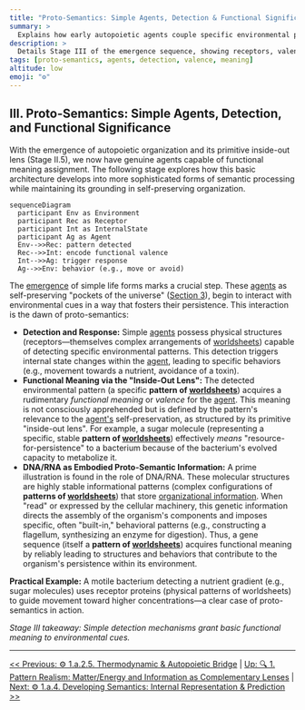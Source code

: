 ```yaml
---
title: "Proto-Semantics: Simple Agents, Detection & Functional Significance"
summary: >
  Explains how early autopoietic agents couple specific environmental patterns to self-preserving behaviors, giving rise to proto-semantic meaning.
description: >
  Details Stage III of the emergence sequence, showing receptors, valence encoding, and DNA/RNA examples that illustrate how simple detection-response loops ground the first functional semantics.
tags: [proto-semantics, agents, detection, valence, meaning]
altitude: low
emoji: "⚙️"
---
```


## III. Proto-Semantics: Simple Agents, Detection, and Functional Significance

With the emergence of autopoietic organization and its primitive inside-out lens (Stage II.5), we now have genuine agents capable of functional meaning assignment. The following stage explores how this basic architecture develops into more sophisticated forms of semantic processing while maintaining its grounding in self-preserving organization.

```mermaid
sequenceDiagram
  participant Env as Environment
  participant Rec as Receptor
  participant Int as InternalState
  participant Ag as Agent
  Env-->>Rec: pattern detected
  Rec-->>Int: encode functional valence
  Int-->>Ag: trigger response
  Ag-->>Env: behavior (e.g., move or avoid)
```

The [emergence](../../glossary/E.md#emergence) of simple life forms marks a crucial step. These [agents](../../glossary/A.md#agent) as self-preserving "pockets of the universe" ([Section 3](../../03-agents-as-information-processors/3-agents-as-information-processors.md)), begin to interact with environmental cues in a way that fosters their persistence. This interaction is the dawn of proto-semantics:

- **Detection and Response:** Simple [agents](../../glossary/A.md#agent) possess physical structures (receptors—themselves complex arrangements of [worldsheets](../../glossary/W.md#worldsheet)) capable of detecting specific environmental patterns. This detection triggers internal state changes within the [agent](../../glossary/A.md#agent), leading to specific behaviors (e.g., movement towards a nutrient, avoidance of a toxin).
- **Functional Meaning via the "Inside-Out Lens":** The detected environmental pattern (a specific **pattern of [worldsheets](../../glossary/W.md#worldsheet)**) acquires a rudimentary *functional meaning* or *valence* for the [agent](../../glossary/A.md#agent). This meaning is not consciously apprehended but is defined by the pattern\'s relevance to the [agent\'s](../../glossary/A.md#agent) self-preservation, as structured by its primitive "inside-out lens". For example, a sugar molecule (representing a specific, stable **pattern of [worldsheets](../../glossary/W.md#worldsheet)**) effectively *means* "resource-for-persistence" to a bacterium because of the bacterium\'s evolved capacity to metabolize it.
- **DNA/RNA as Embodied Proto-Semantic Information:** A prime illustration is found in the role of DNA/RNA. These molecular structures are highly stable informational patterns (complex configurations of **patterns of [worldsheets](../../glossary/W.md#worldsheet)**) that store [organizational information](../../glossary/O.md#organizational-information). When "read" or expressed by the cellular machinery, this genetic information directs the assembly of the organism\'s components and imposes specific, often "built-in," behavioral patterns (e.g., constructing a flagellum, synthesizing an enzyme for digestion). Thus, a gene sequence (itself a **pattern of [worldsheets](../../glossary/W.md#worldsheet)**) acquires functional meaning by reliably leading to structures and behaviors that contribute to the organism\'s persistence within its environment.

**Practical Example:** A motile bacterium detecting a nutrient gradient (e.g., sugar molecules) uses receptor proteins (physical patterns of worldsheets) to guide movement toward higher concentrations—a clear case of proto-semantics in action.

*Stage III takeaway: Simple detection mechanisms grant basic functional meaning to environmental cues.*

---
[<< Previous: ⚙️ 1.a.2.5. Thermodynamic & Autopoietic Bridge](1a25-thermodynamic-bridge.md) | [Up: 🔍 1. Pattern Realism: Matter/Energy and Information as Complementary Lenses](../1-pattern-realism.md) | [Next: ⚙️ 1.a.4. Developing Semantics: Internal Representation & Prediction >>](1a4-developing-semantics.md)
